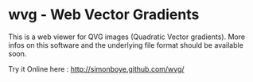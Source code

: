 wvg - Web Vector Gradients
==========================

This is a web viewer for QVG images (Quadratic Vector gradients).
More infos on this software and the underlying file format should
be available soon.

Try it Online here :
http://simonboye.github.com/wvg/
